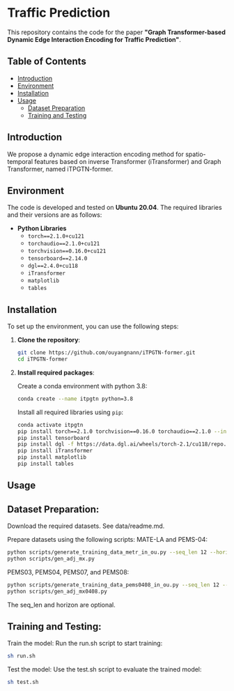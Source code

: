 # Traffic Prediction

This repository contains the code for the paper **"Graph Transformer-based Dynamic Edge Interaction Encoding for Traffic Prediction"**.

## Table of Contents
- [Introduction](#introduction)
- [Environment](#environment)
- [Installation](#installation)
- [Usage](#usage)
  - [Dataset Preparation](#dataset-preparation)
  - [Training and Testing](#training-and-testing)

## Introduction
We propose a dynamic edge interaction encoding method for spatio-temporal features based on inverse Transformer (iTransformer) and Graph Transformer, named iTPGTN-former.

## Environment
The code is developed and tested on **Ubuntu 20.04**. The required libraries and their versions are as follows:

- **Python Libraries**
  - `torch==2.1.0+cu121`
  - `torchaudio==2.1.0+cu121`
  - `torchvision==0.16.0+cu121`
  - `tensorboard==2.14.0`
  - `dgl==2.4.0+cu118`
  - `iTransformer`
  - `matplotlib`
  - `tables`

## Installation
To set up the environment, you can use the following steps:

1. **Clone the repository**:
   ```bash
   git clone https://github.com/ouyangnann/iTPGTN-former.git
   cd iTPGTN-former
   ```
   
2. **Install required packages**:

   Create a conda environment with python 3.8:
   ```bash
   conda create --name itpgtn python=3.8
   ```
   
   Install all required libraries using `pip`:
   ```bash
   conda activate itpgtn
   pip install torch==2.1.0 torchvision==0.16.0 torchaudio==2.1.0 --index-url https://download.pytorch.org/whl/cu121
   pip install tensorboard
   pip install dgl -f https://data.dgl.ai/wheels/torch-2.1/cu118/repo.html
   pip install iTransformer
   pip install matplotlib
   pip install tables
   ```
  
## Usage
 ## Dataset Preparation:
  Download the required datasets. See data/readme.md.

  Prepare datasets using the following scripts:
  MATE-LA and PEMS-04:
  ```bash
  python scripts/generate_training_data_metr_in_ou.py --seq_len 12 --horizon 12
  python scripts/gen_adj_mx.py 
  ```
  
  PEMS03, PEMS04, PEMS07, and PEMS08:
  
  ```bash
  python scripts/generate_training_data_pems0408_in_ou.py --seq_len 12 --horizon 12
  python scripts/gen_adj_mx0408.py 
  ```
  The seq_len and horizon are optional.

 ## Training and Testing:
  Train the model: Run the run.sh script to start training:
  ```bash
  sh run.sh
  ```
  
  Test the model: Use the test.sh script to evaluate the trained model:
  
  ```bash
  sh test.sh
  ```
